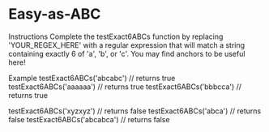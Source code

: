 # Easy-as-ABC
Instructions
Complete the testExact6ABCs function by replacing 'YOUR_REGEX_HERE' with a regular expression that will match a string containing exactly 6 of 'a', 'b', or 'c'. You may find anchors to be useful here!

Example
testExact6ABCs('abcabc') // returns true
testExact6ABCs('aaaaaa') // returns true
testExact6ABCs('bbbcca') // returns true

testExact6ABCs('xyzxyz') // returns false
testExact6ABCs('abca') // returns false
testExact6ABCs('abcabca') // returns false
